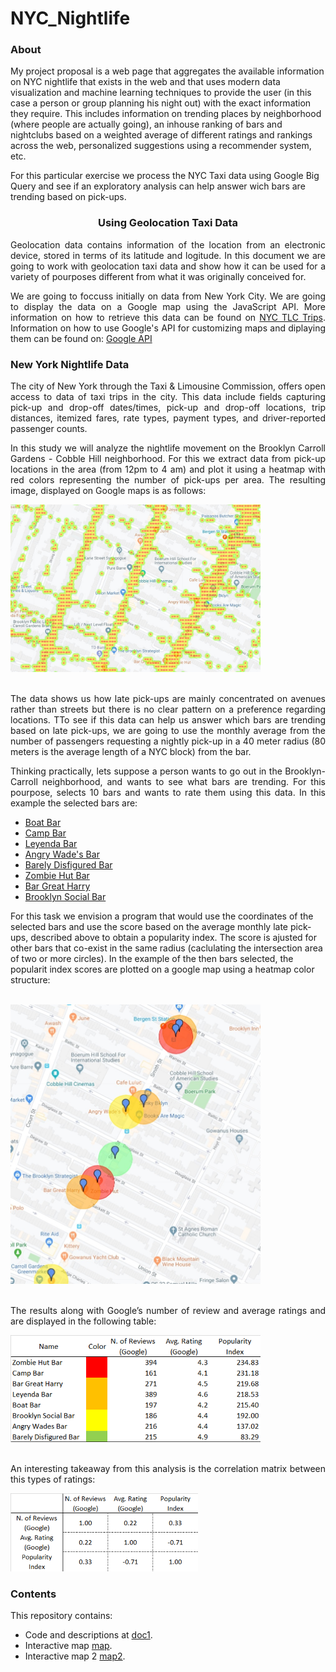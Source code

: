 # NYC_Nightlife

### About

My project proposal is a web page that aggregates the available information on NYC nightlife that exists in the web and that uses modern data visualization and machine learning techniques to provide the user (in this case a person or group planning his night out) with the exact information they require. This includes information on trending places by neighborhood (where people are actually going), an inhouse ranking of bars and nightclubs based on a weighted average of different ratings and rankings across the web, personalized suggestions using a recommender system, etc.

For this particular exercise we process the NYC Taxi data using Google Big Query and see if an exploratory analysis can help answer wich bars are trending based on pick-ups. 

<h3><center>Using Geolocation Taxi Data</center></h3>

<p style='text-align: justify;'>Geolocation data contains information of the location from an electronic device, stored in terms of its latitude and logitude. In this document we are going to work with geolocation taxi data and show how it can be used for a variety of pourposes different from what it was originally conceived for.</p> 

<p style='text-align: justify;'>We are going to foccuss initially on data from New York City. We are going to display the data on a Google map using the JavaScript API. More information on how to retrieve this data can be found on <a href="https://console.cloud.google.com/marketplace/details/city-of-new-york/nyc-tlc-trips">NYC TLC Trips</a>. Information on how to use Google's API for customizing maps and diplaying them can be found on: <a href="https://developers.google.com/maps/documentation/javascript/tutorial">Google API</a> </p>

<h3>New York Nightlife Data</h3>

<p style='text-align: justify;'>The city of New York through the Taxi & Limousine Commission, offers open access to data of taxi trips in the city. This data include fields capturing pick-up and drop-off dates/times, pick-up and drop-off locations, trip distances, itemized fares, rate types, payment types, and driver-reported passenger counts.</p>  
    
<p style='text-align: justify;'>In this study we will analyze the nightlife movement on the Brooklyn Carroll Gardens - Cobble Hill neighborhood. For this we extract data from pick-up locations in the area (from 12pm to 4 am) and plot it using a heatmap with red colors representing the number of pick-ups per area. The resulting image, displayed on Google maps is as follows:
<br>
</p>

<div>    
<img src="Images/img1.jpg" width="400"/>
</div>

<p style='text-align: justify;'><br> The data shows us how late pick-ups are mainly concentrated on avenues rather than streets but there is no clear pattern on a preference regarding locations. TTo see if this data can help us answer which bars are trending based on late pick-ups, we are going to use the monthly average from the number of passengers requesting a nightly pick-up in a 40 meter radius (80 meters is the average length of a NYC block) from the bar. </p>
 
<p style='text-align: justify;'>Thinking practically, lets suppose a person wants to go out in the Brooklyn-Carroll neighborhood, and wants to see what bars are trending. For this pourpose, selects 10 bars and wants to rate them using this data. In this example the selected bars are:

* <a href="https://www.google.com/search?rlz=1C1CHBF_enUS831US831&sxsrf=ACYBGNQ_EWKjPDDtVLC1EMWquPtm0oj9sw:1580748595867&q=boat+bar+nyc+brooklyn&npsic=0&rflfq=1&rlha=0&rllag=40703043,-74003470,2190&tbm=lcl&ved=2ahUKEwjFsqS067XnAhWrlXIEHbFrDmwQtgN6BAgLEAQ&tbs=lrf:!1m4!1u3!2m2!3m1!1e1!1m4!1u2!2m2!2m1!1e1!1m4!1u1!2m2!1m1!1e1!1m4!1u1!2m2!1m1!1e2!1m4!1u15!2m2!15m1!1shas_1takeout!1m4!1u15!2m2!15m1!1sserves_1beer!1m4!1u15!2m2!15m1!1sserves_1wine!1m4!1u15!2m2!15m1!1saccepts_1reservations!1m4!1u15!2m2!15m1!1sfeels_1romantic!1m4!1u22!2m2!21m1!1e1!1m5!1u15!2m2!15m1!1shas_1seating_1outdoors!4e2!1m5!1u15!2m2!15m1!1shas_1wheelchair_1accessible_1entrance!4e2!1m5!1u15!2m2!15m1!1spopular_1with_1tourists!4e2!1m5!1u15!2m2!15m1!1sserves_1brunch!4e2!1m5!1u15!2m2!15m1!1sserves_1dinner!4e2!1m5!1u15!2m2!15m1!1sserves_1breakfast!4e2!1m5!1u15!2m2!15m1!1sserves_1lunch!4e2!2m1!1e2!2m1!1e1!2m1!1e3!3sIAE,lf:1,lf_ui:9&rldoc=1#rlfi=hd:;si:8320494282809763096;mv:[[40.7318226,-73.9559226],[40.683184,-74.019458]]">Boat Bar</a>
* <a href="https://www.google.com/search?rlz=1C1CHBF_enUS831US831&tbm=lcl&sxsrf=ACYBGNRMxyopkcM8-VBaHwHZ3pxOfzzQBQ%3A1580748689871&ei=kU84XvHdNOmqytMPx8mtiAM&q=camp+bar+brooklyn&oq=Camp+Bar+&gs_l=psy-ab.1.0.35i39k1j0i203k1l9.19623.21189.0.23022.2.2.0.0.0.0.115.202.1j1.2.0....0...1c.1.64.psy-ab..0.2.201....0.m_VLX7ET3uc#rlfi=hd:;si:18405725459997843743;mv:[[40.685893877319025,-73.99075435587069],[40.68553392268097,-73.99122904412931]]">Camp Bar</a>
* <a href="https://www.google.com/search?rlz=1C1CHBF_enUS831US831&tbm=lcl&sxsrf=ACYBGNTiAc2eapD0R5I6eP4Tc2bteYz-Kw%3A1580748613896&ei=RU84XtmsNuOwytMPlOCGgAo&q=leyenda+bar+brooklyn&oq=leyenda+bar+b&gs_l=psy-ab.1.0.0i203k1j0i22i30k1l5.152728.155451.0.157132.13.13.0.0.0.0.185.1260.3j7.10.0....0...1c.1.64.psy-ab..3.10.1260...0j35i39k1j0i67k1j0i10i203k1j0i22i10i30k1.0.IqVWLAr1BtI#rlfi=hd:;si:2207491020729504187;mv:[[40.68444667731904,-73.99166066102435],[40.68408672268097,-73.99213533897563]]">Leyenda Bar</a>
* <a href="https://www.google.com/search?rlz=1C1CHBF_enUS831US831&tbm=lcl&sxsrf=ACYBGNQksjsJH-26AfhUPVjR4GHcQSxrbw%3A1580748713827&ei=qU84XueQMvyfytMP7fiJuAw&q=angry+wade%27s+bar+brooklyn&oq=Angry+Wades+Bar&gs_l=psy-ab.1.1.0i10i203k1j0i22i30k1j0i22i10i30k1.138504.138504.0.140795.1.1.0.0.0.0.132.132.0j1.1.0....0...1c.1.64.psy-ab..0.1.131....0.-HnqpggcH0U#rlfi=hd:;si:12369966179634669595;mv:[[40.68425957731903,-73.99217326169062],[40.68389962268097,-73.99264793830937]]">Angry Wade's Bar</a>
* <a href="https://www.google.com/search?rlz=1C1CHBF_enUS831US831&tbm=lcl&sxsrf=ACYBGNQQ-xpHDQ0OzZxIBSHdYzq-5Z1WnA%3A1580748855360&ei=N1A4XoPIFeGGytMPjJ2HmAU&q=Barely+Disfigured+Bar+&oq=Barely+Disfigured+Bar+&gs_l=psy-ab.3..0i203k1j0i22i30k1.34892.34892.0.35749.1.1.0.0.0.0.81.81.1.1.0....0...1c.1.64.psy-ab..0.1.80....0.zDaP240iIIc#rlfi=hd:;si:14154521671910961087;mv:[[40.68327317731903,-73.99248746520307],[40.682913222680966,-73.99296213479691]]">Barely Disfigured Bar</a>
* <a href="https://www.google.com/search?rlz=1C1CHBF_enUS831US831&tbm=lcl&sxsrf=ACYBGNQocRGUUujsA3M4B0EP9nXOHm-cBw%3A1580748891950&ei=W1A4XtbROZqEytMP6eS7wA8&q=zombie+hut+bar+brooklyn&oq=Zombie+Hut+Bar&gs_l=psy-ab.1.1.0i19k1j0i22i30i19k1.91842.91842.0.93176.1.1.0.0.0.0.97.97.1.1.0....0...1c.1.64.psy-ab..0.1.97....0.b1sMuQs2S4o#rlfi=hd:;si:13186902897764199739;mv:[[40.68274937731903,-73.9929404670682],[40.68238942268097,-73.99341513293182]]">Zombie Hut Bar</a>
* <a href="https://www.google.com/search?rlz=1C1CHBF_enUS831US831&tbm=lcl&sxsrf=ACYBGNTF3PqX1DX8c7ihrIWwx0K307-5Gg%3A1580748985806&ei=uVA4XuvjMLeLytMPuceJ2AE&q=bar+great+harry+brooklyn+ny&oq=Bar+Great+Harry&gs_l=psy-ab.1.0.35i39k1j0i203k1l4j0i22i30k1l5.83702.83702.0.84780.1.1.0.0.0.0.111.111.0j1.1.0....0...1c.1.64.psy-ab..0.1.111....0.NNtWGE3zNEw#rlfi=hd:;si:13472151412096889379;mv:[[40.68262647731903,-73.9933432675058],[40.68226652268097,-73.9938179324942]]">Bar Great Harry</a>
* <a href="https://www.google.com/search?rlz=1C1CHBF_enUS831US831&tbm=lcl&sxsrf=ACYBGNReiCDOpuMYfVnsp-DleKQooKfkaQ%3A1580749071483&ei=D1E4XsOQHaCrytMPiduKQA&q=brooklyn+social+bar&oq=Brooklyn+Social+Bar&gs_l=psy-ab.1.0.0i203k1j0i22i30k1l2.13795.13795.0.15941.1.1.0.0.0.0.94.94.1.1.0....0...1c.1.64.psy-ab..0.1.93....0.vf12K-otrco#rlfi=hd:;si:9880056182397694822;mv:[[40.68062607731904,-73.9942532746282],[40.680266122680976,-73.99472792537178]]">Brooklyn Social Bar</a>

For this task we envision a program that would use the coordinates of the selected bars and use the score based on the average monthly late pick-ups, described above to obtain a popularity index. The score is ajusted for other bars that co-exist in the same radius (caclulating the intersection area of two or more circles). In the example of the then bars selected, the popularit index scores are plotted on a google map using a heatmap color structure:
<br>
<br>
</p>

<div>    
<img src="Images/img3.jpg" width="400"/>
</div>

<p style='text-align: justify;'><br>The results along with Google’s number of review and average ratings and are displayed in the following table:</p>
    
<div>    
<img src="Images/img43.png" width="400"/>
</div>

<p style='text-align: justify;'><br>An interesting takeaway from this analysis is the correlation matrix between this types of ratings: </p>

<div>    
<img src="Images/imgT1.png" width="300"/>
</div>




### Contents

This repository contains:

* Code and descriptions at [doc1](doc1.ipynb).
* Interactive map [map](Images/my_map.html).
* Interactive map 2 [map2](Images/my_map2.html).
